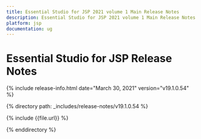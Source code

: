 ```yaml
---
title: Essential Studio for JSP 2021 volume 1 Main Release Notes  
description: Essential Studio for JSP 2021 volume 1 Main Release Notes  
platform: jsp
documentation: ug
---
```


# Essential Studio for JSP  Release Notes  

{% include release-info.html date="March 30, 2021"  version="v19.1.0.54" %} 


{% directory path: _includes/release-notes/v19.1.0.54 %}

{% include {{file.url}} %}

{% enddirectory %}